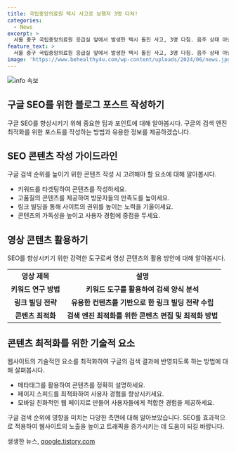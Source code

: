```yaml
---
title: 국립중앙의료원 택시 사고로 보행자 3명 다쳐!
categories:
  - News
excerpt: >
  서울 중구 국립중앙의료원 응급실 앞에서 발생한 택시 돌진 사고, 3명 다침. 음주 상태 아닌 60대 후반 운전자가 급발진 주장. 사고 원인은 경찰이 조사 중.
feature_text: >
  서울 중구 국립중앙의료원 응급실 앞에서 발생한 택시 돌진 사고, 3명 다침. 음주 상태 아닌 60대 후반 운전자가 급발진 주장. 사고 원인은 경찰이 조사 중.
image: 'https://www.behealthy4u.com/wp-content/uploads/2024/06/news.jpg'
---
```


<p><img src="https://www.behealthy4u.com/wp-content/uploads/2024/06/news.jpg" alt="info 속보" /></p>

<h2 data-ke-size="size26">구글 SEO를 위한 블로그 포스트 작성하기</h2>

<p data-ke-size="size16">구글 SEO를 향상시키기 위해 중요한 팁과 포인트에 대해 알아봅시다. 구글의 검색 엔진 최적화를 위한 포스트를 작성하는 방법과 유용한 정보를 제공하겠습니다.</p>

<h2 data-ke-size="size24">SEO 콘텐츠 작성 가이드라인</h2>

<p data-ke-size="size16">구글 검색 순위를 높이기 위한 콘텐츠 작성 시 고려해야 할 요소에 대해 알아봅시다.</p>

<ul>
  <li>키워드를 타겟팅하여 콘텐츠를 작성하세요.</li>
  <li>고품질의 콘텐츠를 제공하여 방문자들의 만족도를 높이세요.</li>
  <li>링크 빌딩을 통해 사이트의 권위를 높이는 노력을 기울이세요.</li>
  <li>콘텐츠의 가독성을 높이고 사용자 경험에 중점을 두세요.</li>
</ul>

<h2 data-ke-size="size24">영상 콘텐츠 활용하기</h2>

<p data-ke-size="size16">SEO를 향상시키기 위한 강력한 도구로써 영상 콘텐츠의 활용 방안에 대해 알아봅시다.</p>

<table>
  <tr>
    <td style="text-align: center; height: 17px;"><b>영상 제목</b></td>
    <td style="text-align: center; height: 17px;"><b>설명</b></td>
  </tr>
  <tr>
    <td style="text-align: center; height: 17px;"><b>키워드 연구 방법</b></td>
    <td style="text-align: center; height: 17px;"><b>키워드 도구를 활용하여 검색 양식 분석</b></td>
  </tr>
  <tr>
    <td style="text-align: center; height: 17px;"><b>링크 빌딩 전략</b></td>
    <td style="text-align: center; height: 17px;"><b>유용한 컨텐츠를 기반으로 한 링크 빌딩 전략 수립</b></td>
  </tr>
  <tr>
    <td style="text-align: center; height: 17px;"><b>콘텐츠 최적화</b></td>
    <td style="text-align: center; height: 17px;"><b>검색 엔진 최적화를 위한 콘텐츠 편집 및 최적화 방법</b></td>
  </tr>
</table>

<h2 data-ke-size="size24">콘텐츠 최적화를 위한 기술적 요소</h2>

<p data-ke-size="size16">웹사이트의 기술적인 요소를 최적화하여 구글의 검색 결과에 반영되도록 하는 방법에 대해 살펴봅시다.</p>

<ul>
  <li>메타태그를 활용하여 콘텐츠를 정확히 설명하세요.</li>
  <li>페이지 스피드를 최적화하여 사용자 경험을 향상시키세요.</li>
  <li>모바일 친화적인 웹 페이지로 만들어 사용자들에게 적합한 경험을 제공하세요.</li>
</ul>

<p data-ke-size="size16">구글 검색 순위에 영향을 미치는 다양한 측면에 대해 알아보았습니다. SEO를 효과적으로 적용하여 웹사이트의 노출을 높이고 트래픽을 증가시키는 데 도움이 되길 바랍니다.</p>
생생한 뉴스, <a href="https://qoogle.tistory.com" rel="dofollow">qoogle.tistory.com</a>



